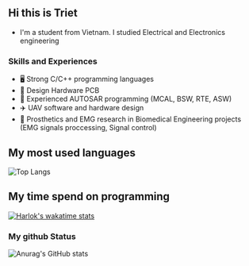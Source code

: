 ## Hi this is Triet
- I'm a student from Vietnam. I studied Electrical and Electronics engineering
### Skills and Experiences
  - 🖥️ Strong C/C++ programming languages
  - 🔬 Design Hardware PCB
  - 🚗 Experienced AUTOSAR programming (MCAL, BSW, RTE, ASW)
  - ✈️ UAV software and hardware design
  - 🦾 Prosthetics and EMG research in Biomedical Engineering projects (EMG signals proccessing, Signal control)

## My most used languages
![Top Langs](https://github-readme-stats.vercel.app/api/top-langs/?username=trietmt9&layout=compact)

## My time spend on programming
[![Harlok's wakatime stats](https://github-readme-stats.vercel.app/api/wakatime?username=trietmt9)](https://github.com/anuraghazra/github-readme-stats)


### My github Status
![Anurag's GitHub stats](https://github-readme-stats.vercel.app/api?username=trietmt9&show_icons=true&theme=tokyonight)
